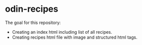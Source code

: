 # odin-recipes
The goal for this repository:
- Creating an index html including list of all recipes.
- Creating recipes html file with image and structured html tags.